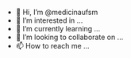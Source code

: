 - 👋 Hi, I’m @medicinaufsm
- 👀 I’m interested in ...
- 🌱 I’m currently learning ...
- 💞️ I’m looking to collaborate on ...
- 📫 How to reach me ...

<!---
medicinaufsm/medicinaufsm is a ✨ special ✨ repository because its `README.md` (this file) appears on your GitHub profile.
You can click the Preview link to take a look at your changes.
--->
